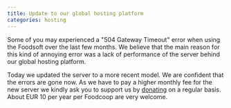 ```yaml
---
title: Update to our global hosting platform
categories: hosting
---
```


Some of you may experienced a "504 Gateway Timeout" error when using the
Foodsoft over the last few months. We believe that the main reason for this
kind of annoying error was a lack of performance of the server behind our
global hosting platform.

Today we updated the server to a more recent model. We are confident that the
errors are gone now. As we have to pay a higher monthly fee for the new server
we kindly ask you to support us by
[donating](https://foodcoops.net/global-foodsoft-platform/#costs) on a regular
basis. About EUR 10 per year per Foodcoop are very welcome.
